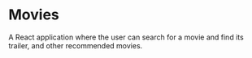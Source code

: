 # Movies
A React application where the user can search for a movie and find its trailer, and other recommended movies.

